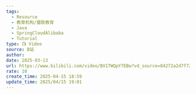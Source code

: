 ```yaml
---
tags:
  - Resource
  - 教育机构/雷欧教育
  - Java
  - SpringCloudAlibaba
  - Tutorial
type: 📺 Video
source: B站
author: 
date: 2025-03-13
url: https://www.bilibili.com/video/BV1TWQpY7EBw?vd_source=84272a2d7f72158b38778819be5bc6ad&spm_id_from=333.788.videopod.sections
rate: 10
create_time: 2025-04-15 18:59
update_time: 2025/04/15 19:01
---
```

